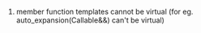 1. member function templates cannot be virtual (for eg. auto_expansion(Callable&&) can't be virtual)
